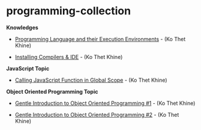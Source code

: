 # programming-collection
**Knowledges** 

 - [Programming Language and their Execution Environments](https://github.com/LunaM00n/programming-collection/blob/master/knowledge1.md) - (Ko Thet Khine)

 - [Installing Compilers & IDE](https://github.com/LunaM00n/programming-collection/blob/master/knowledge2.md) - (Ko Thet Khine)


**JavaScript Topic**
 - [Calling JavaScript Function in Global Scope](https://github.com/LunaM00n/programming-collection/blob/master/JS1.md) - (Ko Thet Khine)


**Object Oriented Programming Topic**

 - [Gentle Introduction to Object Oriented Programming #1](https://github.com/LunaM00n/programming-collection/blob/master/gioop1.md) - (Ko Thet Khine)

 - [Gentle Introduction to Object Oriented Programming #2](https://github.com/LunaM00n/programming-collection/blob/master/gioop2.md) - (Ko Thet Khine)
